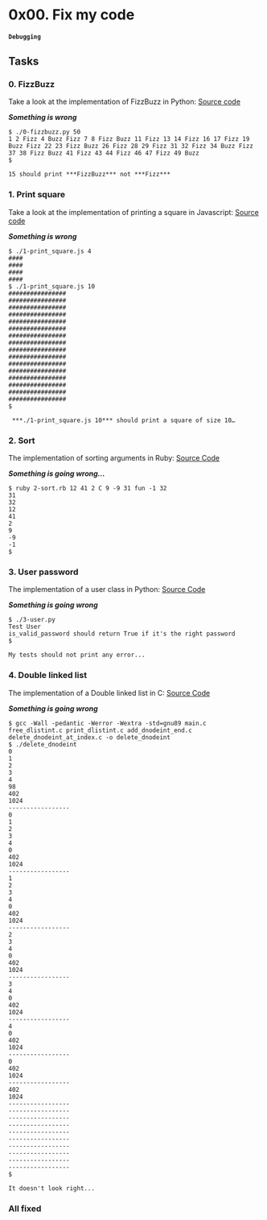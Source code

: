 # 0x00. Fix my code
#### ``Debugging``

## Tasks
### 0. FizzBuzz
Take a look at the implementation of FizzBuzz in Python: [Source code](https://github.com/holbertonschool/Fix-my-code-0/blob/master/0-fizzbuzz.py)

***Something is wrong***
```
$ ./0-fizzbuzz.py 50
1 2 Fizz 4 Buzz Fizz 7 8 Fizz Buzz 11 Fizz 13 14 Fizz 16 17 Fizz 19 Buzz Fizz 22 23 Fizz Buzz 26 Fizz 28 29 Fizz 31 32 Fizz 34 Buzz Fizz 37 38 Fizz Buzz 41 Fizz 43 44 Fizz 46 47 Fizz 49 Buzz
$
```
`15 should print ***FizzBuzz*** not ***Fizz*** `

### 1. Print square
Take a look at the implementation of printing a square in Javascript: [Source code](https://alx-intranet.hbtn.io/rltoken/aRr-rGLsvmrlvezQoxEtCg)

***Something is wrong***
```
$ ./1-print_square.js 4
####
####
####
####
$ ./1-print_square.js 10
################
################
################
################
################
################
################
################
################
################
################
################
################
################
################
################
$
```
` ***./1-print_square.js 10*** should print a square of size 10…`

### 2. Sort
The implementation of sorting arguments in Ruby: [Source Code](https://alx-intranet.hbtn.io/rltoken/Rn9VSH6Vo4vGiqNzqBJ6mg)

***Something is going wrong...***
```
$ ruby 2-sort.rb 12 41 2 C 9 -9 31 fun -1 32
31
32
12
41
2
9
-9
-1
$
```

### 3. User password
The implementation of a user class in Python: [Source Code](https://github.com/holbertonschool/Fix-my-code-0/blob/master/3-user.py)

***Something is going wrong***
```
$ ./3-user.py 
Test User
is_valid_password should return True if it's the right password
$
```
`My tests should not print any error...`

### 4. Double linked list
The implementation of a Double linked list in C: [Source Code](https://alx-intranet.hbtn.io/rltoken/X0d3R2LB1bZuQel0ghSX2Q)

***Something is going wrong***
```
$ gcc -Wall -pedantic -Werror -Wextra -std=gnu89 main.c free_dlistint.c print_dlistint.c add_dnodeint_end.c delete_dnodeint_at_index.c -o delete_dnodeint
$ ./delete_dnodeint
0
1
2
3
4
98
402
1024
-----------------
0
1
2
3
4
0
402
1024
-----------------
1
2
3
4
0
402
1024
-----------------
2
3
4
0
402
1024
-----------------
3
4
0
402
1024
-----------------
4
0
402
1024
-----------------
0
402
1024
-----------------
402
1024
-----------------
-----------------
-----------------
-----------------
-----------------
-----------------
-----------------
-----------------
-----------------
-----------------
$
```
`It doesn't look right...`

### All fixed
